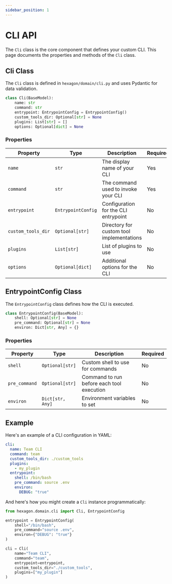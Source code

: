 ```yaml
---
sidebar_position: 1
---
```


# CLI API

The `Cli` class is the core component that defines your custom CLI. This page documents the properties and methods of the `Cli` class.

## Cli Class

The `Cli` class is defined in `hexagon/domain/cli.py` and uses Pydantic for data validation.

```python
class Cli(BaseModel):
    name: str
    command: str
    entrypoint: EntrypointConfig = EntrypointConfig()
    custom_tools_dir: Optional[str] = None
    plugins: List[str] = []
    options: Optional[dict] = None
```

### Properties

| Property | Type | Description | Required |
|----------|------|-------------|----------|
| `name` | `str` | The display name of your CLI | Yes |
| `command` | `str` | The command used to invoke your CLI | Yes |
| `entrypoint` | `EntrypointConfig` | Configuration for the CLI entrypoint | No |
| `custom_tools_dir` | `Optional[str]` | Directory for custom tool implementations | No |
| `plugins` | `List[str]` | List of plugins to use | No |
| `options` | `Optional[dict]` | Additional options for the CLI | No |

## EntrypointConfig Class

The `EntrypointConfig` class defines how the CLI is executed.

```python
class EntrypointConfig(BaseModel):
    shell: Optional[str] = None
    pre_command: Optional[str] = None
    environ: Dict[str, Any] = {}
```

### Properties

| Property | Type | Description | Required |
|----------|------|-------------|----------|
| `shell` | `Optional[str]` | Custom shell to use for commands | No |
| `pre_command` | `Optional[str]` | Command to run before each tool execution | No |
| `environ` | `Dict[str, Any]` | Environment variables to set | No |

## Example

Here's an example of a CLI configuration in YAML:

```yaml
cli:
  name: Team CLI
  command: team
  custom_tools_dir: ./custom_tools
  plugins:
    - my_plugin
  entrypoint:
    shell: /bin/bash
    pre_command: source .env
    environ:
      DEBUG: "true"
```

And here's how you might create a `Cli` instance programmatically:

```python
from hexagon.domain.cli import Cli, EntrypointConfig

entrypoint = EntrypointConfig(
    shell="/bin/bash",
    pre_command="source .env",
    environ={"DEBUG": "true"}
)

cli = Cli(
    name="Team CLI",
    command="team",
    entrypoint=entrypoint,
    custom_tools_dir="./custom_tools",
    plugins=["my_plugin"]
)
```
